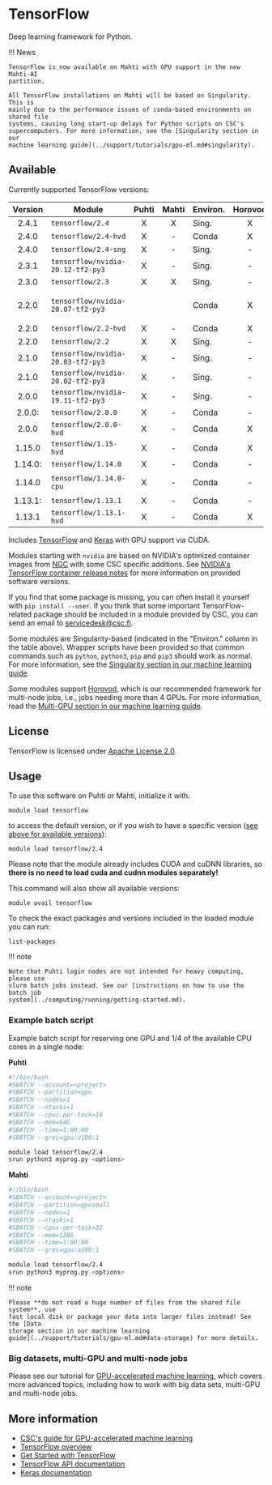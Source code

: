 # TensorFlow

Deep learning framework for Python.

!!! News

    TensorFlow is now available on Mahti with GPU support in the new Mahti-AI
    partition. 

    All TensorFlow installations on Mahti will be based on Singularity. This is
    mainly due to the performance issues of conda-based environments on shared file
    systems, causing long start-up delays for Python scripts on CSC's
    supercomputers. For more information, see the [Singularity section in our
    machine learning guide](../support/tutorials/gpu-ml.md#singularity).

## Available

Currently supported TensorFlow versions:

| Version | Module                            | Puhti | Mahti | Environ. | Horovod | Notes                        |
|:-------:|-----------------------------------|:-----:|:-----:|----------|:-------:|------------------------------|
| 2.4.1   | `tensorflow/2.4`                  | X     | X     | Sing.    | X       |                              |
| 2.4.0   | `tensorflow/2.4-hvd`              | X     | -     | Conda    | X       |                              |
| 2.4.0   | `tensorflow/2.4-sng`              | X     | -     | Sing.    | -       |                              |
| 2.3.1   | `tensorflow/nvidia-20.12-tf2-py3` | X     | -     | Sing.    | -       |                              |
| 2.3.0   | `tensorflow/2.3`                  | X     | X     | Sing.    | -       |                              |
| 2.2.0   | `tensorflow/nvidia-20.07-tf2-py3` |       |       | Conda    | X       | experimental Horovod support |
| 2.2.0   | `tensorflow/2.2-hvd`              | X     | -     | Conda    | X       |                              |
| 2.2.0   | `tensorflow/2.2`                  | X     | X     | Sing.    | -       |                              |
| 2.1.0   | `tensorflow/nvidia-20.03-tf2-py3` | X     | -     | Sing.    | -       |                              |
| 2.1.0   | `tensorflow/nvidia-20.02-tf2-py3` | X     | -     | Sing.    | -       |                              |
| 2.0.0   | `tensorflow/nvidia-19.11-tf2-py3` | X     | -     | Sing.    | -       |                              |
| 2.0.0:  | `tensorflow/2.0.0`                | X     | -     | Conda    | -       |                              |
| 2.0.0   | `tensorflow/2.0.0-hvd`            | X     | -     | Conda    | X       |                              |
| 1.15.0  | `tensorflow/1.15-hvd`             | X     | -     | Conda    | X       |                              |
| 1.14.0: | `tensorflow/1.14.0`               | X     | -     | Conda    | -       |                              |
| 1.14.0  | `tensorflow/1.14.0-cpu`           | X     | -     | Conda    | -       | Optimized for CPU            |
| 1.13.1: | `tensorflow/1.13.1`               | X     | -     | Conda    | -       |                              |
| 1.13.1  | `tensorflow/1.13.1-hvd`           | X     | -     | Conda    | X       |                              |

Includes [TensorFlow](https://www.tensorflow.org/) and
[Keras](https://keras.io/) with GPU support via CUDA.

Modules starting with `nvidia` are based on NVIDIA's optimized container images
from [NGC](https://ngc.nvidia.com/catalog/containers/nvidia:tensorflow) with
some CSC specific additions. See [NVIDIA's TensorFlow container release
notes](https://docs.nvidia.com/deeplearning/frameworks/tensorflow-release-notes/index.html)
for more information on provided software versions.

If you find that some package is missing, you can often install it yourself with
`pip install --user`. If you think that some important TensorFlow-related
package should be included in a module provided by CSC, you can send an email to
[servicedesk@csc.fi](mailto:servicedesk@csc.fi).

Some modules are Singularity-based (indicated in the "Environ." column in the
table above). Wrapper scripts have been provided so that common commands such as
`python`, `python3`, `pip` and `pip3` should work as normal. For more
information, see the [Singularity section in our machine learning
guide](../support/tutorials/gpu-ml.md#singularity).

Some modules support [Horovod](https://horovod.ai/), which is our recommended
framework for multi-node jobs, i.e., jobs needing more than 4 GPUs. For more
information, read the [Multi-GPU section in our machine learning
guide](../support/tutorials/gpu-ml.md#multi-gpu-and-multi-node-jobs).


## License

TensorFlow is licensed under [Apache License
2.0](https://github.com/tensorflow/tensorflow/blob/master/LICENSE).

## Usage

To use this software on Puhti or Mahti, initialize it with:

```text
module load tensorflow
```

to access the default version, or if you wish to have a specific version ([see
above for available versions](#available)):

```text
module load tensorflow/2.4
```

Please note that the module already includes CUDA and cuDNN libraries, so
**there is no need to load cuda and cudnn modules separately!**

This command will also show all available versions:

```text
module avail tensorflow
```

To check the exact packages and versions included in the loaded module you can
run:

```text
list-packages
```

!!! note 

    Note that Puhti login nodes are not intended for heavy computing, please use
    slurm batch jobs instead. See our [instructions on how to use the batch job
    system](../computing/running/getting-started.md).

### Example batch script

Example batch script for reserving one GPU and 1/4 of the available CPU cores in
a single node:

**Puhti**

```bash
#!/bin/bash
#SBATCH --account=<project>
#SBATCH --partition=gpu
#SBATCH --nodes=1
#SBATCH --ntasks=1
#SBATCH --cpus-per-task=10
#SBATCH --mem=64G
#SBATCH --time=1:00:00
#SBATCH --gres=gpu:v100:1

module load tensorflow/2.4
srun python3 myprog.py <options>
```

**Mahti**

```bash
#!/bin/bash
#SBATCH --account=<project>
#SBATCH --partition=gpusmall
#SBATCH --nodes=1
#SBATCH --ntasks=1
#SBATCH --cpus-per-task=32
#SBATCH --mem=128G
#SBATCH --time=1:00:00
#SBATCH --gres=gpu:a100:1

module load tensorflow/2.4
srun python3 myprog.py <options>
```


!!! note

    Please **do not read a huge number of files from the shared file system**, use
    fast local disk or package your data into larger files instead! See the [Data
    storage section in our machine learning
    guide](../support/tutorials/gpu-ml.md#data-storage) for more details.

### Big datasets, multi-GPU and multi-node jobs

Please see our tutorial for [GPU-accelerated machine
learning](../support/tutorials/gpu-ml.md), which covers more advanced topics,
including how to work with big data sets, multi-GPU and multi-node jobs.


## More information

- [CSC's guide for GPU-accelerated machine learning](../support/tutorials/gpu-ml.md)
- [TensorFlow overview](https://www.tensorflow.org/overview/)
- [Get Started with TensorFlow](https://www.tensorflow.org/tutorials)
- [TensorFlow API documentation](https://www.tensorflow.org/api_docs/python/tf)
- [Keras documentation](https://keras.io/)

